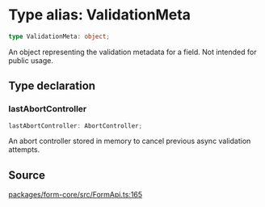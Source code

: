 # Type alias: ValidationMeta

```ts
type ValidationMeta: object;
```

An object representing the validation metadata for a field. Not intended for public usage.

## Type declaration

### lastAbortController

```ts
lastAbortController: AbortController;
```

An abort controller stored in memory to cancel previous async validation attempts.

## Source

[packages/form-core/src/FormApi.ts:165](https://github.com/TanStack/form/blob/19d935c69213e853289898ebd84f9d212a145038/packages/form-core/src/FormApi.ts#L165)
